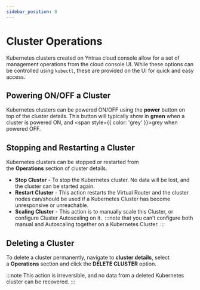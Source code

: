 ```yaml
---
sidebar_position: 8
---
```

# Cluster Operations

Kubernetes clusters created on Yntraa cloud console allow for a set of management operations from the cloud console UI. While these options can be controlled using `kubectl`, these are provided on the UI for quick and easy access.
## Powering ON/OFF a Cluster

Kubernetes clusters can be powered ON/OFF using the **power** button on top of the cluster details. This button will typically show in <span class="green">**green**</span> when a cluster is powered ON, and <span style={{ color: 'grey' }}>grey</span> when powered OFF.
## Stopping and Restarting a Cluster

Kubernetes clusters can be stopped or restarted from the **Operations** section of cluster details.

- **Stop Cluster** - To stop the Kubernetes cluster. No data will be lost, and the cluster can be started again.
- **Restart Cluster** - This action restarts the Virtual Router and the cluster nodes can/should be used if a Kubernetes Cluster has become unresponsive or unreachable.
- **Scaling Cluster** - This action is to manually scale this Cluster, or configure Cluster Autoscaling on it. 
	:::note
	that you can’t configure both manual and Autoscaling together on a Kubernetes Cluster.
	:::
## Deleting a Cluster

To delete a cluster permanently, navigate to **cluster details**, select a **Operations** section and click the **DELETE CLUSTER** option.

:::note
This action is irreversible, and no data from a deleted Kubernetes cluster can be recovered.
:::



